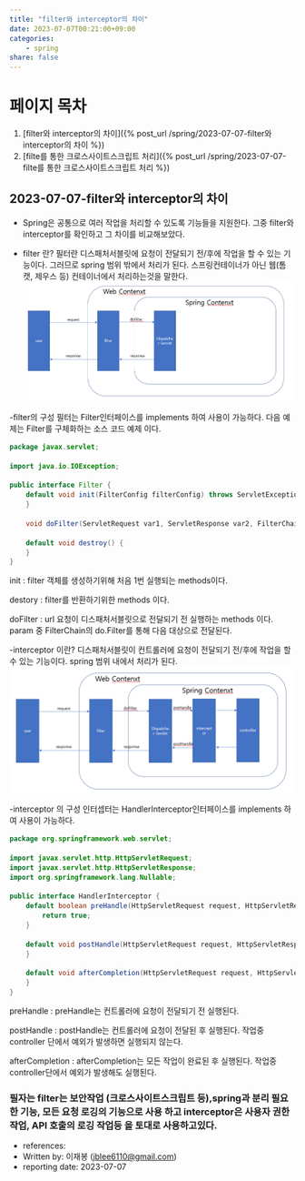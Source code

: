 ```yaml
---
title: "filter와 interceptor의 차이"
date: 2023-07-07T00:21:00+09:00
categories: 
    - spring
share: false
---
```


# 페이지 목차
1. [filter와 interceptor의 차이]({% post_url /spring/2023-07-07-filter와 interceptor의 차이 %})
2. [filte를 통한 크로스사이트스크립트 처리]({% post_url /spring/2023-07-07-filte를 통한 크로스사이트스크립트 처리 %})

## 2023-07-07-filter와 interceptor의 차이

- Spring은 공통으로 여러 작업을 처리할 수 있도록 기능들을 지원한다. 그중 filter와 interceptor를 확인하고 그 차이를 비교해보았다.


- filter 란?
필터란 디스패처서블릿에 요청이 전달되기 전/후에 작업을 할 수 있는 기능이다. 그러므로 spring 범위 밖에서 처리가 된다. 스프링컨테이너가 아닌 웹(톰캣, 제우스 등) 컨테이너에서 처리하는것을 말한다.
 ![1-1](/images/spring/filterContext.png)


 -filter의 구성 
 필터는 Filter인터페이스를 implements 하여 사용이 가능하다.  다음 예제는 Filter를 구체화하는 소스 코드 예제 이다.

```java
package javax.servlet;

import java.io.IOException;

public interface Filter {
    default void init(FilterConfig filterConfig) throws ServletException {
    }

    void doFilter(ServletRequest var1, ServletResponse var2, FilterChain var3) throws IOException, ServletException;

    default void destroy() {
    }
}
```
init : filter 객체를 생성하기위해 처음 1번 실행되는 methods이다.

destory : filter를 반환하기위한 methods 이다.

doFilter : url 요청이 디스패처서블릿으로 전달되기 전 실행하는 methods 이다. param 중 FilterChain의 do.Filter를 통해 다음 대상으로 전달된다.


-interceptor 이란?
디스패처서블릿이 컨트롤러에 요청이 전달되기 전/후에 작업을 할 수 있는 기능이다. spring 범위 내에서 처리가 된다.
 ![1-2](/images/spring/spriongContext.png)

-interceptor 의 구성
 인터셉터는 HandlerInterceptor인터페이스를 implements 하여 사용이 가능하다. 

```java
package org.springframework.web.servlet;

import javax.servlet.http.HttpServletRequest;
import javax.servlet.http.HttpServletResponse;
import org.springframework.lang.Nullable;

public interface HandlerInterceptor {
    default boolean preHandle(HttpServletRequest request, HttpServletResponse response, Object handler) throws Exception {
        return true;
    }

    default void postHandle(HttpServletRequest request, HttpServletResponse response, Object handler, @Nullable ModelAndView modelAndView) throws Exception {
    }

    default void afterCompletion(HttpServletRequest request, HttpServletResponse response, Object handler, @Nullable Exception ex) throws Exception {
    }
}

```
preHandle : preHandle는 컨트롤러에 요청이 전달되기 전 실행된다.

postHandle : postHandle는 컨트롤러에 요청이 전달된 후 실행된다. 작업중 controller 단에서 예외가 발생하면 실행되지 않는다.

afterCompletion : afterCompletion는 모든 작업이 완료된 후 실행된다. 작업중 controller단에서 예외가 발생해도 실행된다.

### 필자는 filter는 보안작업 (크로스사이트스크립트 등),spring과 분리 필요한 기능, 모든 요청 로깅의 기능으로 사용 하고 interceptor은 사용자 권한 작업, API 호출의 로깅 작업등 을 토대로 사용하고있다.

- references:
- Written by: 이재봉 (jblee6110@gmail.com)
- reporting date: 2023-07-07
